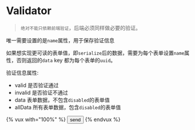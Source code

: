 # Validator


> `绝对不能只依赖前端验证`，后端必须同样做必要的验证。

唯一需要设置的是`name`属性，用于保存验证信息

如果想实现更可读的表单值，即`serialize`后的数据，需要为每个表单设置`name`属性，否则返回的`data` key 都为每个表单的`uuid`。

验证信息属性:

+ valid 是否验证通过
+ invalid 是否验证不通过
+ data 表单数据，不包含`disabled`的表单值
+ allData 所有表单数据，包含`disabled`的表单值

{% vux with="100%" %}
<validator name="demo">
  <input type="submit" value="send" v-if="$demo.valid">
</validator>
{% endvux %}
